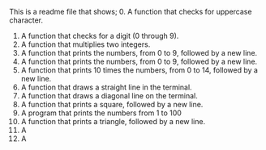 This is a readme file that shows;
0. A function that checks for uppercase character.
1. A function that checks for a digit (0 through 9).
2. A function that multiplies two integers.
3. A function that prints the numbers, from 0 to 9, followed by a new line.
4. A function that prints the numbers, from 0 to 9, followed by a new line.
5. A function that prints 10 times the numbers, from 0 to 14, followed by a new line.
6. A function that draws a straight line in the terminal.
7. A function that draws a diagonal line on the terminal.
8. A function that prints a square, followed by a new line.
9. A program that prints the numbers from 1 to 100
10. A function that prints a triangle, followed by a new line.
11. A 
12. A 

